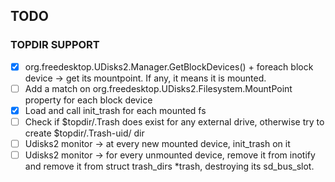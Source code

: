 ## TODO

### TOPDIR SUPPORT
- [x] org.freedesktop.UDisks2.Manager.GetBlockDevices() + foreach block device -> get its mountpoint. If any, it means it is mounted.
- [ ] Add a match on org.freedesktop.UDisks2.Filesystem.MountPoint property for each block device
- [x] Load and call init_trash for each mounted fs
- [ ] Check if $topdir/.Trash does exist for any external drive, otherwise try to create $topdir/.Trash-uid/ dir
- [ ] Udisks2 monitor -> at every new mounted device, init_trash on it
- [ ] Udisks2 monitor -> for every unmounted device, remove it from inotify and remove it from struct trash_dirs *trash,  destroying its sd_bus_slot.
